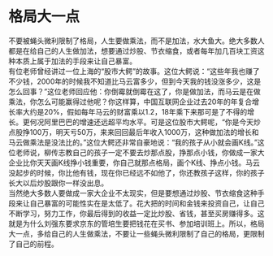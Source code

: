 # 格局大一点
不要被蝇头微利限制了格局，人生要做乘法，而不是加法，水大鱼大。绝大多数人都是在给自己的人生做加法，想要通过炒股、节衣缩食，或者每年加几百块工资这种本质上属于加法的手段来让自己暴富。<br>
有位老师曾经讲过一位上海的“股市大鳄”的故事。这位大鳄说：“这些年我也赚了不少钱，2000年的时候我不知道比马云富多少，但到今天我的钱没涨多少，这是怎么回事？”这位老师回应他：你倒霉就倒霉在这了，你是做加法，而马云是在做乘法，你怎么可能赢得过他呢？你这样算，中国互联网企业过去20年的年复合增长率大约是20%，假如每年马云的财富乘以1.2，18年乘下来那可是了不得的增长。更何况阿里巴巴的增速还远超平均水平。可是这位股市大鳄呢，“你是今天炒点股挣100万，明天亏50万，来来回回最后年收入1000万，这种做加法的增长和马云做乘法是没法比的。”这位大鳄还非常自豪地说：“我的孩子从小就会画K线。”这位老师说，柳传志教自己的孩子一定不要去炒那点股，挣那点小钱，你做成一家大企业比你天天画K线挣小钱重要，你自己就那点格局，画个K线、挣点小钱。马云没起步的时候，你比他有钱，现在你已经远不如他了，你还教孩子这样，你的孩子长大以后炒股跟你一样没出息。<br>
当然绝大多数人要做成一家大企业不太现实，但是要想通过炒股、节衣缩食这种手段来让自己暴富的可能性实在是太低了。花大把的时间和金钱来投资自己，让自己不断学习，努力工作，你最后得到的收益一定比炒股、省钱，甚至买房赚得多。这就是为什么刘强东要求京东的管培生要把钱花在买书、参加培训班上。所以，格局大一点，多给自己的人生做乘法，不要让一些蝇头微利限制了自己的格局，更限制了自己的前程。



